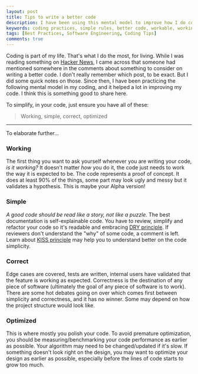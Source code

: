 ```yaml
---
layout: post
title: Tips to write a better code
description: I have been using this mental model to improve how I do coding or writing better code.
keywords: coding practices, simple rules, better code, workable, working, correctness, simple, simplicity, optimization, optimized
tags: [Best Practices, Software Engineering, Coding Tips]
comments: true
---
```


Coding is part of my life. That's what I do the most, for living. While I was reading something on [Hacker News](https://news.ycombinator.com/), I came across that someone had mentioned somewhere in the comments about something to consider on writing a better code. I don't really remember which post, to be exact. But I did some quick notes on those. Since then, I have been practicing the following mental model in my coding, and it helped a lot in improving my code. I think this is something good to share here.

To simplify, in your code, just ensure you have all of these:

> Working, simple, correct, optimized

---

To elaborate further...

### Working

The first thing you want to ask yourself whenever you are writing your code, _is it working?_ It doesn't matter _how_ you do it, the code just needs to work the way it is expected to be. The code represents a proof of concept. It does at least 90% of the things, some part may look ugly and messy but it validates a hypothesis. This is maybe your Alpha version!

### Simple

_A good code should be read like a story, not like a puzzle._ The best documentation is self-explainable code. You have to review, simplify and refactor your code so it's readable and embracing [DRY principle](https://thevaluable.dev/dry-principle-cost-benefit-example/). If reviewers don't understand the "why" of some code, a comment is left. Learn about [KISS principle](https://thevaluable.dev/kiss-principle-explained/) may help you to understand better on the code simplicity.

### Correct

Edge cases are covered, tests are written, internal users have validated that the feature is working as expected. Correctness is the destination of any piece of software (ultimately the goal of any piece of software is to work). There are some hot debates going on over which comes first between simplicity and correctness, and it has no winner. Some may depend on how the project structure would look like.

### Optimized

This is where mostly you polish your code. To avoid premature optimization, you should be measuring/benchmarking your code performance as earlier as possible. Your algorithm may need to be changed/updated if it's slow. If something doesn't look right on the design, you may want to optimize your design as earlier as possible, especially before the lines of code starts to grow too much.
